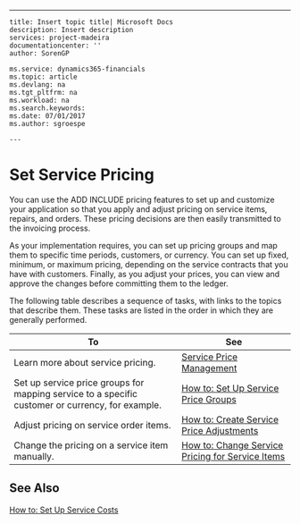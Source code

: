 ---
    title: Insert topic title| Microsoft Docs
    description: Insert description
    services: project-madeira
    documentationcenter: ''
    author: SorenGP

    ms.service: dynamics365-financials
    ms.topic: article
    ms.devlang: na
    ms.tgt_pltfrm: na
    ms.workload: na
    ms.search.keywords:
    ms.date: 07/01/2017
    ms.author: sgroespe

    ---
# Set Service Pricing
You can use the ADD INCLUDE<!--[!INCLUDE[navnow](../../includes/navnow_md.md)]--> pricing features to set up and customize your application so that you apply and adjust pricing on service items, repairs, and orders. These pricing decisions are then easily transmitted to the invoicing process.  
  
 As your implementation requires, you can set up pricing groups and map them to specific time periods, customers, or currency. You can set up fixed, minimum, or maximum pricing, depending on the service contracts that you have with customers. Finally, as you adjust your prices, you can view and approve the changes before committing them to the ledger.  
  
 The following table describes a sequence of tasks, with links to the topics that describe them. These tasks are listed in the order in which they are generally performed.  
  
|**To**|**See**|  
|------------|-------------|  
|Learn more about service pricing.|[Service Price Management](../service-price-management.md)|  
|Set up service price groups for mapping service to a specific customer or currency, for example.|[How to: Set Up Service Price Groups](../how-to-set-up-service-price-groups.md)|  
|Adjust pricing on service order items.|[How to: Create Service Price Adjustments](../how-to-create-service-price-adjustments.md)|  
|Change the pricing on a service item manually.|[How to: Change Service Pricing for Service Items](../how-to-change-service-pricing-for-service-items.md)|  
  
## See Also  
 [How to: Set Up Service Costs](../how-to-set-up-service-costs.md)